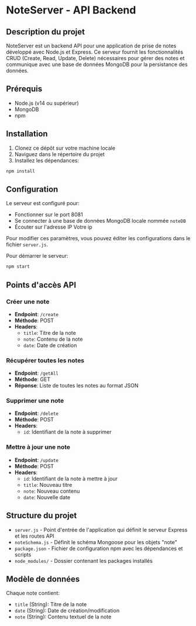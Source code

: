 # NoteServer - API Backend

## Description du projet

NoteServer est un backend API pour une application de prise de notes développé avec Node.js et Express. Ce serveur fournit les fonctionnalités CRUD (Create, Read, Update, Delete) nécessaires pour gérer des notes et communique avec une base de données MongoDB pour la persistance des données.

## Prérequis

- Node.js (v14 ou supérieur)
- MongoDB 
- npm 

## Installation

1. Clonez ce dépôt sur votre machine locale
2. Naviguez dans le répertoire du projet
3. Installez les dépendances:

```bash
npm install
```

## Configuration

Le serveur est configuré pour:
- Fonctionner sur le port 8081
- Se connecter à une base de données MongoDB locale nommée `noteDB`
- Écouter sur l'adresse IP Votre ip

Pour modifier ces paramètres, vous pouvez éditer les configurations dans le fichier `server.js`.

Pour démarrer le serveur:

```bash
npm start
```

## Points d'accès API

### Créer une note
- **Endpoint**: `/create`
- **Méthode**: POST
- **Headers**:
  - `title`: Titre de la note
  - `note`: Contenu de la note
  - `date`: Date de création

### Récupérer toutes les notes
- **Endpoint**: `/getAll`
- **Méthode**: GET
- **Réponse**: Liste de toutes les notes au format JSON

### Supprimer une note
- **Endpoint**: `/delete`
- **Méthode**: POST
- **Headers**:
  - `id`: Identifiant de la note à supprimer

### Mettre à jour une note
- **Endpoint**: `/update`
- **Méthode**: POST
- **Headers**:
  - `id`: Identifiant de la note à mettre à jour
  - `title`: Nouveau titre
  - `note`: Nouveau contenu
  - `date`: Nouvelle date

## Structure du projet

- `server.js` - Point d'entrée de l'application qui définit le serveur Express et les routes API
- `noteSchema.js` - Définit le schéma Mongoose pour les objets "note"
- `package.json` - Fichier de configuration npm avec les dépendances et scripts
- `node_modules/` - Dossier contenant les packages installés

## Modèle de données

Chaque note contient:
- `title` (String): Titre de la note
- `date` (String): Date de création/modification
- `note` (String): Contenu textuel de la note

